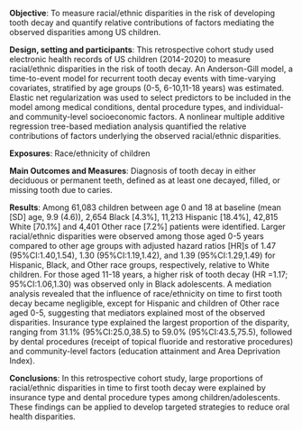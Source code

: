 
**Objective**: To measure racial/ethnic disparities in the risk of developing tooth decay and quantify relative contributions of factors mediating the observed disparities among US children. 

**Design, setting and participants**: This retrospective cohort study used electronic health records of US children (2014-2020) to measure racial/ethnic disparities in the risk of tooth decay. An Anderson-Gill model, a time-to-event model for recurrent tooth decay events with time-varying covariates, stratified by age groups (0-5, 6-10,11-18 years) was estimated. Elastic net regularization was used to select predictors to be included in the model among medical conditions, dental procedure types, and individual- and community-level socioeconomic factors. A nonlinear multiple additive regression tree-based mediation analysis quantified the relative contributions of factors underlying the observed racial/ethnic disparities.

**Exposures**: Race/ethnicity of children 

**Main Outcomes and Measures**: Diagnosis of tooth decay in either deciduous or permanent teeth, defined as at least one decayed, filled, or missing tooth due to caries.

**Results**: Among 61,083 children between age 0 and 18 at baseline (mean [SD] age, 9.9 (4.6)), 2,654  Black [4.3%], 11,213 Hispanic [18.4%], 42,815  White [70.1%] and 4,401 Other race [7.2%] patients were identified. Larger racial/ethnic disparities were observed among those aged 0-5 years compared to other age groups with adjusted hazard ratios [HR]s of 1.47 (95%CI:1.40,1.54), 1.30 (95%CI:1.19,1.42), and 1.39 (95%CI:1.29,1.49) for Hispanic,  Black, and Other race groups, respectively, relative to White children. For those aged 11-18 years, a higher risk of tooth decay (HR =1.17; 95%CI:1.06,1.30) was observed only in Black adolescents. A mediation analysis revealed that the influence of race/ethnicity on time to first tooth decay became negligible, except for Hispanic and children of Other race aged 0-5, suggesting that mediators explained most of the observed disparities. Insurance type explained the largest proportion of the disparity, ranging from 31.1% (95%CI:25.0,38.5) to 59.0% (95%CI:43.5,75.5), followed by dental procedures (receipt of topical fluoride and restorative procedures) and community-level factors (education attainment and Area Deprivation Index). 

**Conclusions**: In this retrospective cohort study, large proportions of racial/ethnic disparities in time to first tooth decay were explained by insurance type and dental procedure types among children/adolescents. These findings can be applied to develop targeted strategies to reduce oral health disparities.  



